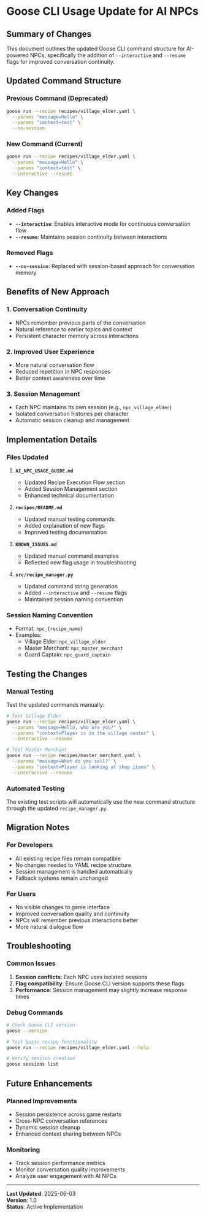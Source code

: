 # Goose CLI Usage Update for AI NPCs

## Summary of Changes

This document outlines the updated Goose CLI command structure for AI-powered NPCs, specifically the addition of `--interactive` and `--resume` flags for improved conversation continuity.

## Updated Command Structure

### Previous Command (Deprecated)
```bash
goose run --recipe recipes/village_elder.yaml \
  --params "message=Hello" \
  --params "context=test" \
  --no-session
```

### New Command (Current)
```bash
goose run --recipe recipes/village_elder.yaml \
  --params "message=Hello" \
  --params "context=test" \
  --interactive --resume
```

## Key Changes

### Added Flags
- **`--interactive`**: Enables interactive mode for continuous conversation flow
- **`--resume`**: Maintains session continuity between interactions

### Removed Flags
- **`--no-session`**: Replaced with session-based approach for conversation memory

## Benefits of New Approach

### 1. Conversation Continuity
- NPCs remember previous parts of the conversation
- Natural reference to earlier topics and context
- Persistent character memory across interactions

### 2. Improved User Experience
- More natural conversation flow
- Reduced repetition in NPC responses
- Better context awareness over time

### 3. Session Management
- Each NPC maintains its own session (e.g., `npc_village_elder`)
- Isolated conversation histories per character
- Automatic session cleanup and management

## Implementation Details

### Files Updated
1. **`AI_NPC_USAGE_GUIDE.md`**
   - Updated Recipe Execution Flow section
   - Added Session Management section
   - Enhanced technical documentation

2. **`recipes/README.md`**
   - Updated manual testing commands
   - Added explanation of new flags
   - Improved testing documentation

3. **`KNOWN_ISSUES.md`**
   - Updated manual command examples
   - Reflected new flag usage in troubleshooting

4. **`src/recipe_manager.py`**
   - Updated command string generation
   - Added `--interactive` and `--resume` flags
   - Maintained session naming convention

### Session Naming Convention
- Format: `npc_{recipe_name}`
- Examples:
  - Village Elder: `npc_village_elder`
  - Master Merchant: `npc_master_merchant`
  - Guard Captain: `npc_guard_captain`

## Testing the Changes

### Manual Testing
Test the updated commands manually:

```bash
# Test Village Elder
goose run --recipe recipes/village_elder.yaml \
  --params "message=Hello, who are you?" \
  --params "context=Player is in the village center" \
  --interactive --resume

# Test Master Merchant
goose run --recipe recipes/master_merchant.yaml \
  --params "message=What do you sell?" \
  --params "context=Player is looking at shop items" \
  --interactive --resume
```

### Automated Testing
The existing test scripts will automatically use the new command structure through the updated `recipe_manager.py`.

## Migration Notes

### For Developers
- All existing recipe files remain compatible
- No changes needed to YAML recipe structure
- Session management is handled automatically
- Fallback systems remain unchanged

### For Users
- No visible changes to game interface
- Improved conversation quality and continuity
- NPCs will remember previous interactions better
- More natural dialogue flow

## Troubleshooting

### Common Issues
1. **Session conflicts**: Each NPC uses isolated sessions
2. **Flag compatibility**: Ensure Goose CLI version supports these flags
3. **Performance**: Session management may slightly increase response times

### Debug Commands
```bash
# Check Goose CLI version
goose --version

# Test basic recipe functionality
goose run --recipe recipes/village_elder.yaml --help

# Verify session creation
goose sessions list
```

## Future Enhancements

### Planned Improvements
- Session persistence across game restarts
- Cross-NPC conversation references
- Dynamic session cleanup
- Enhanced context sharing between NPCs

### Monitoring
- Track session performance metrics
- Monitor conversation quality improvements
- Analyze user engagement with AI NPCs

---

**Last Updated**: 2025-06-03  
**Version**: 1.0  
**Status**: Active Implementation